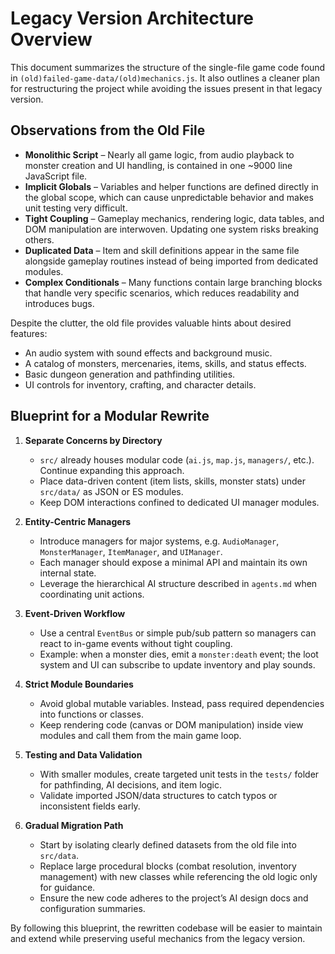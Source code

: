 # Legacy Version Architecture Overview

This document summarizes the structure of the single-file game code found in `(old)failed-game-data/(old)mechanics.js`. It also outlines a cleaner plan for restructuring the project while avoiding the issues present in that legacy version.

## Observations from the Old File

- **Monolithic Script** – Nearly all game logic, from audio playback to monster creation and UI handling, is contained in one ~9000 line JavaScript file.
- **Implicit Globals** – Variables and helper functions are defined directly in the global scope, which can cause unpredictable behavior and makes unit testing very difficult.
- **Tight Coupling** – Gameplay mechanics, rendering logic, data tables, and DOM manipulation are interwoven. Updating one system risks breaking others.
- **Duplicated Data** – Item and skill definitions appear in the same file alongside gameplay routines instead of being imported from dedicated modules.
- **Complex Conditionals** – Many functions contain large branching blocks that handle very specific scenarios, which reduces readability and introduces bugs.

Despite the clutter, the old file provides valuable hints about desired features:

- An audio system with sound effects and background music.
- A catalog of monsters, mercenaries, items, skills, and status effects.
- Basic dungeon generation and pathfinding utilities.
- UI controls for inventory, crafting, and character details.

## Blueprint for a Modular Rewrite

1. **Separate Concerns by Directory**
   - `src/` already houses modular code (`ai.js`, `map.js`, `managers/`, etc.). Continue expanding this approach.
   - Place data-driven content (item lists, skills, monster stats) under `src/data/` as JSON or ES modules.
   - Keep DOM interactions confined to dedicated UI manager modules.

2. **Entity-Centric Managers**
   - Introduce managers for major systems, e.g. `AudioManager`, `MonsterManager`, `ItemManager`, and `UIManager`.
   - Each manager should expose a minimal API and maintain its own internal state.
   - Leverage the hierarchical AI structure described in `agents.md` when coordinating unit actions.

3. **Event-Driven Workflow**
   - Use a central `EventBus` or simple pub/sub pattern so managers can react to in-game events without tight coupling.
   - Example: when a monster dies, emit a `monster:death` event; the loot system and UI can subscribe to update inventory and play sounds.

4. **Strict Module Boundaries**
   - Avoid global mutable variables. Instead, pass required dependencies into functions or classes.
   - Keep rendering code (canvas or DOM manipulation) inside view modules and call them from the main game loop.

5. **Testing and Data Validation**
   - With smaller modules, create targeted unit tests in the `tests/` folder for pathfinding, AI decisions, and item logic.
   - Validate imported JSON/data structures to catch typos or inconsistent fields early.

6. **Gradual Migration Path**
   - Start by isolating clearly defined datasets from the old file into `src/data`.
   - Replace large procedural blocks (combat resolution, inventory management) with new classes while referencing the old logic only for guidance.
   - Ensure the new code adheres to the project’s AI design docs and configuration summaries.

By following this blueprint, the rewritten codebase will be easier to maintain and extend while preserving useful mechanics from the legacy version.
